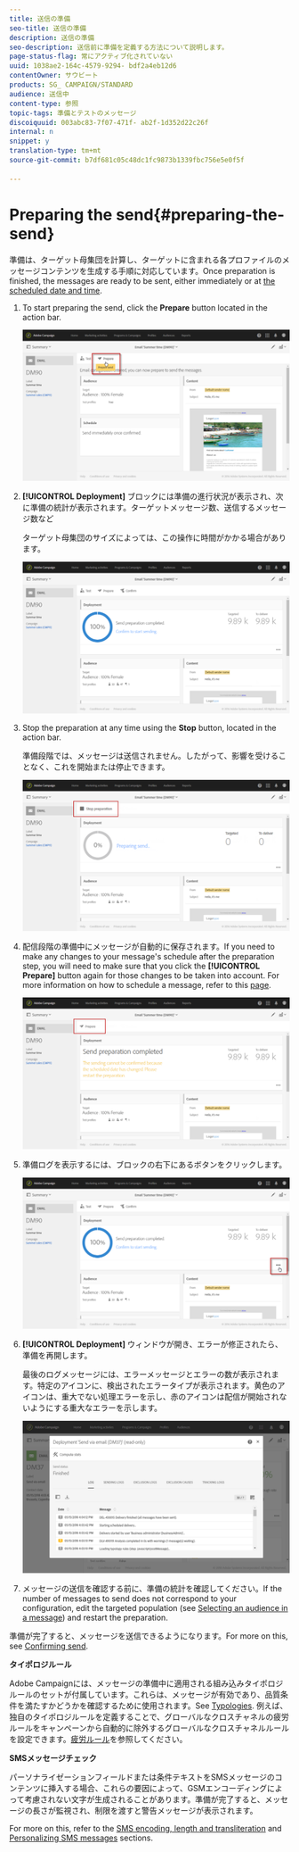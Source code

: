 ```yaml
---
title: 送信の準備
seo-title: 送信の準備
description: 送信の準備
seo-description: 送信前に準備を定義する方法について説明します。
page-status-flag: 常にアクティブ化されていない
uuid: 1038ae2-164c-4579-9294- bdf2a4eb12d6
contentOwner: サウビート
products: SG_ CAMPAIGN/STANDARD
audience: 送信中
content-type: 参照
topic-tags: 準備とテストのメッセージ
discoiquuid: 003abc83-7f07-471f- ab2f-1d352d22c26f
internal: n
snippet: y
translation-type: tm+mt
source-git-commit: b7df681c05c48dc1fc9873b1339fbc756e5e0f5f

---
```



# Preparing the send{#preparing-the-send}

準備は、ターゲット母集団を計算し、ターゲットに含まれる各プロファイルのメッセージコンテンツを生成する手順に対応しています。Once preparation is finished, the messages are ready to be sent, either immediately or at [the scheduled date and time](../../sending/using/about-scheduling-messages.md).

1. To start preparing the send, click the **Prepare** button located in the action bar.

   ![](assets/preparing_delivery_2.png)

1. **[!UICONTROL Deployment]** ブロックには準備の進行状況が表示され、次に準備の統計が表示されます。ターゲットメッセージ数、送信するメッセージ数など

   ターゲット母集団のサイズによっては、この操作に時間がかかる場合があります。

   ![](assets/preparing_delivery.png)

1. Stop the preparation at any time using the **Stop** button, located in the action bar.

   準備段階では、メッセージは送信されません。したがって、影響を受けることなく、これを開始または停止できます。

   ![](assets/preparing_delivery_6.png)

1. 配信段階の準備中にメッセージが自動的に保存されます。If you need to make any changes to your message's schedule after the preparation step, you will need to make sure that you click the **[!UICONTROL Prepare]** button again for those changes to be taken into account. For more information on how to schedule a message, refer to this [page](../../sending/using/about-scheduling-messages.md).

   ![](assets/preparing_delivery_5.png)

1. 準備ログを表示するには、ブロックの右下にあるボタンをクリックします。

   ![](assets/preparing_delivery_4.png)

1. **[!UICONTROL Deployment]** ウィンドウが開き、エラーが修正されたら、準備を再開します。

   最後のログメッセージには、エラーメッセージとエラーの数が表示されます。特定のアイコンに、検出されたエラータイプが表示されます。黄色のアイコンは、重大でない処理エラーを示し、赤のアイコンは配信が開始されないようにする重大なエラーを示します。

   ![](assets/preparing_delivery_3.png)

1. メッセージの送信を確認する前に、準備の統計を確認してください。If the number of messages to send does not correspond to your configuration, edit the targeted population (see [Selecting an audience in a message](../../audiences/using/selecting-an-audience-in-a-message.md)) and restart the preparation.

準備が完了すると、メッセージを送信できるようになります。For more on this, see [Confirming send](../../sending/using/confirming-the-send.md).

**タイポロジルール**

Adobe Campaignには、メッセージの準備中に適用される組み込みタイポロジルールのセットが付属しています。これらは、メッセージが有効であり、品質条件を満たすかどうかを確認するために使用されます。See [Typologies](../../administration/using/about-typology-rules.md). 例えば、独自のタイポロジルールを定義することで、グローバルなクロスチャネルの疲労ルールをキャンペーンから自動的に除外するグローバルなクロスチャネルルールを設定できます。[疲労ルール](../../administration/using/fatigue-rules.md)を参照してください。

**SMSメッセージチェック**

パーソナライゼーションフィールドまたは条件テキストをSMSメッセージのコンテンツに挿入する場合、これらの要因によって、GSMエンコーディングによって考慮されない文字が生成されることがあります。準備が完了すると、メッセージの長さが監視され、制限を渡すと警告メッセージが表示されます。

For more on this, refer to the [SMS encoding, length and transliteration](../../administration/using/configuring-sms-channel.md#sms-encoding--length-and-transliteration) and [Personalizing SMS messages](../../channels/using/personalizing-sms-messages.md) sections.
